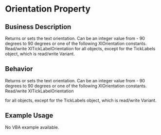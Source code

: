 # Orientation Property

## Business Description
Returns or sets the text orientation. Can be an integer value from - 90 degrees to 90 degrees or one of the following XlOrientation constants. Read/write XlTickLabelOrientation for all objects, except for the TickLabels object, which is read/write Variant.

## Behavior
Returns or sets the text orientation. Can be an integer value from  - 90 degrees to 90 degrees or one of the following XlOrientation constants. Read/write XlTickLabelOrientation

 for all objects, except for the TickLabels object, which is read/write Variant.

## Example Usage
No VBA example available.